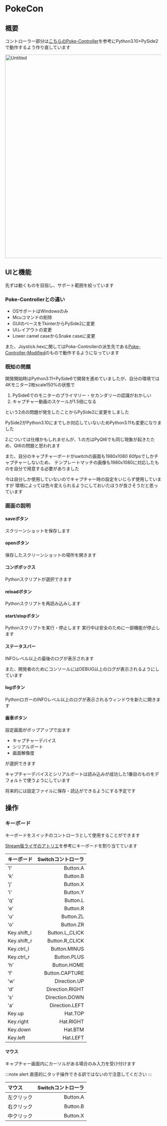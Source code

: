# PokeCon

## 概要
コントローラー部分は[こちらのPoke-Controller](https://github.com/KawaSwitch/Poke-Controller)を参考にPython3.10+PySide2で動作するよう作り直しています


<img width="655" alt="Untitled" src="https://github.com/myamafuj/PokeCon/assets/24750772/fb1b281e-b27b-4bc3-9c96-45a9e9e42346">

## UIと機能
先ずは動くものを目指し、サポート範囲を絞っています

### Poke-Controllerとの違い
- OSサポートはWindowsのみ
- Mcuコマンドの削除
- GUIのベースをTkinterからPySide2に変更
- UIレイアウトの変更
- Lower camel caseからSnake caseに変更

また、Joystick.hexに関してはPoke-Controllerの派生先である[Poke-Controller-Modified](https://github.com/Moi-poke/Poke-Controller-Modified)のもので動作するようになっています

### 既知の問題
開発開始時はPython3.11+PySide6で開発を進めていましたが、自分の環境では4Kモニター2枚scale150%の状態で

1. PySide6でのモニターのプライマリー・セカンダリーの認識がおかしい
2. キャプチャー動画のスケールが1.5倍になる

という2点の問題が発生したことからPySide2に変更をしました

PySide2がPython3.10にまでしか対応していないためPython3.11も変更になりました

2.については仕様かもしれませんが、1.の方はPyQt6でも同じ現象が起きたため、Qt6の問題と思われます

また、自分のキャプチャーボードがswitchの画面も1980x1080 60fpsでしかチャプチャーしないため、
テンプレートマッチの画像も1980x1080に対応したものを自分で用意する必要がありました

今は自分しか使用していないのでキャプチャー時の設定をいじらず使用していますが
環境によっては色々変えられるようにしておいたほうが良さそうだと思っています

### 画面の説明
#### saveボタン
スクリーンショットを保存します

#### openボタン
保存したスクリーンショットの場所を開きます

#### コンボボックス
Pythonスクリプトが選択できます

#### reloadボタン
Pythonスクリプトを再読み込みします

#### start/stopボタン
Pythonスクリプトを実行・停止します
実行中は安全のために一部機能が停止します

#### ステータスバー
INFOレベル以上の最後のログが表示されます

また、開発者のためにコンソールにはDEBUG以上のログが表示されるようにしています

#### logボタン
PythonロガーのINFOレベル以上のログが表示されるウィンドウを新たに開きます

#### 歯車ボタン
設定画面がポップアップで出ます

- キャプチャーデバイス
- シリアルポート
- 画面解像度

が選択できます

キャプチャーデバイスとシリアルポートは読み込みが成功した1番目のものをデフォルトで使うようにしています

将来的には設定ファイルに保存・読込ができるようにする予定です



## 操作
### キーボード
キーボードをスイッチのコントローラとして使用することができます

[Stream版ライザのアトリエ](https://www.gamecity.ne.jp/manual/RyaT22JV/jp/2300.html)を参考にキーボードを割り当てています


| キーボード       |    Switchコントローラ |
|:------------|----------------:|
| 'l'         |        Button.A |
| 'k'         |        Button.B |
| 'j'         |        Button.X |
| 'i'         |        Button.Y |
| 'q'         |        Button.L |
| 'e'         |        Button.R |
| 'u'         |       Button.ZL |
| 'o'         |       Button.ZR |
| Key.shift_l |  Button.L_CLICK |
| Key.shift_r |  Button.R_CLICK |
| Key.ctrl_l  |    Button.MINUS |
| Key.ctrl_r  |     Button.PLUS |
| 'h'         |     Button.HOME |
| 'f'         |  Button.CAPTURE |
| 'w'         |    Direction.UP |
| 'd'         | Direction.RIGHT |
| 's'         |  Direction.DOWN |
| 'a'         |  Direction.LEFT |
| Key.up      |         Hat.TOP |
| Key.right   |       Hat.RIGHT |
| Key.down    |         Hat.BTM |
| Key.left    |        Hat.LEFT |


####  マウス
キャプチャー画面内にカーソルがある場合のみ入力を受け付けます

:::note alert
直感的にタッチ操作できる訳ではないので注意してください
:::

| マウス   | Switchコントローラ |
|:------|-------------:|
| 左クリック |     Button.A |
| 右クリック |     Button.B |
| 中クリック |     Button.X |
